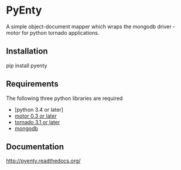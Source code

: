 PyEnty
========
A simple object-document mapper which wraps the mongodb driver - motor for python tornado applications.

Installation
------------------
pip install pyenty

Requirements
------------------
The following three python libraries are required

* [python 3.4 or later]
* [motor 0.3 or later](http://github.com/mongodb/mongo-python-driver)
* [tornado 3.1 or later](http://github.com/facebook/tornado)
* [mongodb](http://www.mongodb.org//)

Documentation
------------------
http://pyenty.readthedocs.org/





